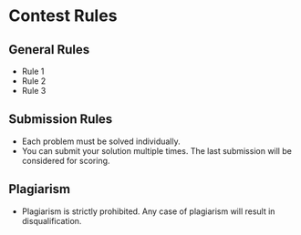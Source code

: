 # Contest Rules

## General Rules

- Rule 1
- Rule 2
- Rule 3

## Submission Rules

- Each problem must be solved individually.
- You can submit your solution multiple times. The last submission will be considered for scoring.

## Plagiarism

- Plagiarism is strictly prohibited. Any case of plagiarism will result in disqualification.
